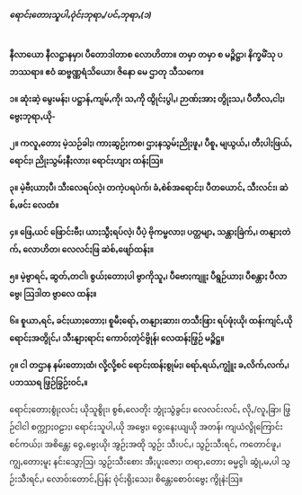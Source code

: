 <h5>ရောင်ႏတောႏသူပါꩻဝုဲင်ႏဘုရာꩻ/ပင်ꩻဘုရာꩻ(၁)</h5>
<br>
<strong>နီလာယော နီလဋ္ဌာနမှာ၊ ပီတောဒါတာစ လောဟိတာ။
တမှာ တမှာ စ မဉ္ဇိဋ္ဌာ၊ နိက္ခမိံသု ပဘဿရာ။
ဧဝံ ဆဗ္ဗဏ္ဏရံသိယော၊ ဇိနော မေ ဌာတု သီသကေ။</strong>
<br><br>
<strong>၁။  ဆုံးဆဲ့ မွေးမန်ႏ၊ ပဋ္ဌာန်ꩻကျမ်ꩻကို၊ သꩻကို ထွိုင်ႏပွါꩻ၊ ဉာဏ်ႏအာႏ တွိုႏသꩻ၊ ပီတီလꩻငါႏ၊ ဗွေႏဘုရာꩻယို-
<br><br>
၂။  ကလူꩻတောႏ မဲ့သဉ်ခါႏ၊ ကာႏဆွဉ်ႏကစ၊ ဌာႏနသွမ်ႏညိုႏဖူꩻ၊ ပီစူꩻ မျယွယ်ꩻ၊ တီႏပါႏဖြယ်ꩻရောင်ႏ၊ ညိုႏသွမ်ႏနီႏလာႏ၊ ရောင်ႏဟျာႏ ထန်ႏဩ။
<br><br>
၃။  မဲ့ဗီႏယာႏပီ၊ သီးလေရပ်လဲ့၊ တကဲ့ပရပဲက်၊ ခံꩻစဲစ်အရောင်ႏ၊ ပီတယောင်ꩻ သီးလင်း၊ ဆဲစ်ꩻဖင်း လေထံ။
<br><br>
၄။  ဖြေꩻယင် ဖြောင်းဗီႏ၊ ယာႏသွီႏရပ်လဲ့၊ ပီပဲ့ ဗိုကမ္ဗလာႏ၊ ပတ္တမျာꩻ သန္တာႏခြဲက်ꩻ၊ တနျာႏတဲက်ꩻ လောဟိတ၊ လေလင်ႏဖြ ဆဲစ်ꩻဖျော်ထန်ႏ။
<br><br>
၅။  မဲ့ဗွာရင်ꩻ ဆွတ်ꩻတငါ၊ စွယ်ႏတောႏပါ ဗွာကိုသူꩻ၊ ပီဗောႏကျူႏ ပီရွဉ်ယာႏ၊ ပီစန္တာႏ ပီလာဗွေ၊ ဩဒါတ ဗွာလေ ထန်ႏ။
<br><br>
၆။  စူယာꩻရင်ꩻ ခင်ႏယာႏတောႏ၊ စူမီႏရော်ꩻ တနျာႏဆား၊ တသီးဖြား ရပ်ဖုံႏယို၊ ထန်းကျင်ꩻယို ရောင်ႏအတွိုင်ꩻ၊ သီးနျာႏရာင်ႏ ကောဝ်ႏတုဲင်ဗွိုန်၊ လေထန်ႏဖြွဉ် မဉ္ဇိဋ္ဌ။
<br><br>
၇။  ငါ တဌာန နမ်းတောႏထံ၊ လို့လို့စင် ရောင်ႏထန်ႏစွုမ်ႏ၊ ရော်ꩻရယ်ꩻကျွူံႏ ခꩻလိက်ꩻလက်ꩻ၊ ပဘဿရ ဖြွဉ်ခြွဉ်းဝင်ꩻ။</strong>
<br><br>
ရောင်ႏတောႏစွုံႏလင်ႏ ယိုသူစွိုး၊ စွစ်ꩻလေတိုး ဘွုံႏသွံခွင်ႏ၊ လေလင်းလင်ꩻ လိုꩻ/လူꩻခြာ၊ ဖြွဉ်ငါငါ စက္ကျာႏဝဠာႏ၊ ရောင်ႏသူပါꩻယို အဗွေႏ၊ ဝွေႏနေႏယျယို အတန်၊ ကျယံလွိုကြောင်းစင်ကယ်ႏ၊ အစိန္တေႏ ဝွေꩻဗွေႏယို၊ အွဉ်ႏအထို သွဉ်း သီးပင်ꩻ၊ သွဉ်းသီးရင်ꩻ ကတောင်ဖူꩻ၊ ကျွꩻတောႏမူႏ နင်းသွော့ဩ၊ သွဉ်းသီးစေား အီႏပူႏဇောႏ၊ တရာꩻတောႏ ဓမ္မငွါ၊ ဆွုံꩻမꩻပါ သွဉ်းသီးရင်ꩻ၊ လောဝ်းတောင်ꩻပြန်ႏ ဝုဲင်ႏရိုႏသေႏ၊ စိန္တေႏစောဝ်းဗွေႏ ကွိုနဲးဩ။<br>